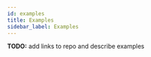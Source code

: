```yaml
---
id: examples
title: Examples
sidebar_label: Examples
---
```


**TODO:** add links to repo and describe examples
